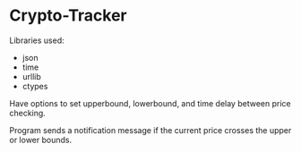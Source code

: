 # Crypto-Tracker

Libraries used: 
- json
- time
- urllib
- ctypes

Have options to set upperbound, lowerbound, and time delay between price checking. 

Program sends a notification message if the current price crosses the upper or lower bounds.

